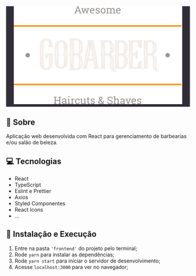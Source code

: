 <h1 align="center" >
<div style="background: #312e38">
<img alt="GoStack" src=".github/logo.svg" />

</div>
</h1>

## 🚀 Sobre

Aplicação web desenvolvida com React para gerenciamento de barbearias e/ou salão de beleza.

## 💻 Tecnologias

- React
- TypeScript
- Eslint e Prettier
- Axios
- Styled Componentes
- React Icons
- ...

## 🚀 Instalação e Execução

1. Entre na pasta `'frontend'` do projeto pelo terminal;
2. Rode `yarn` para instalar as dependências;
3. Rode `yarn start` para iniciar o servidor de desenvolvimento;
4. Acesse `localhost:3000` para ver no navegador;
